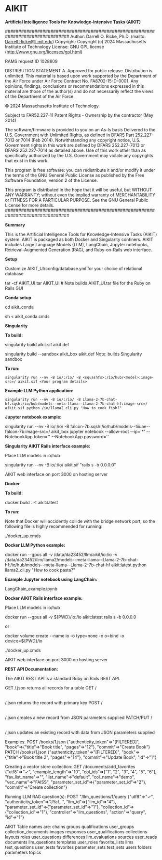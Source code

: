 # AIKIT
**Artificial Intelligence Tools for Knowledge-Intensive Tasks (AIKIT)**

################################################################################
Author:		Darrell O. Ricke, Ph.D. (mailto: Darrell.Ricke@ll.mit.edu)
Copyright:	Copyright (c) 2024 Massachusetts Institute of Technology
License:	GNU GPL license (http://www.gnu.org/licenses/gpl.html)

RAMS request ID  1028809

DISTRIBUTION STATEMENT A. Approved for public release. Distribution is unlimited.
This material is based upon work supported by the Department of the Air Force 
under Air Force Contract No. FA8702-15-D-0001. Any opinions, findings, 
conclusions or recommendations expressed in this material are those of the 
author(s) and do not necessarily reflect the views of the Department of the 
Air Force.

© 2024 Massachusetts Institute of Technology.

Subject to FAR52.227-11 Patent Rights - Ownership by the contractor (May 2014)

The software/firmware is provided to you on an As-ls basis
Delivered to the U.S. Government with Unlimited Rights, as defined in 
DFARS Part 252.227-7013 or 7014 (Feb 2014). Notwithstanding any copyright 
notice, U.S. Government rights in this work are defined by DFARS 252.227-7013 
or DFARS 252.227-7014 as detailed above. Use of this work other than as 
specifically authorized by the U.S. Government may violate any copyrights that 
exist in this work.

This program is free software: you can redistribute it and/or modify
it under the terms of the GNU General Public License as published by
the Free Software Foundation, version 2 of the License.

This program is distributed in the hope that it will be useful,
but WITHOUT ANY WARRANTY; without even the implied warranty of
MERCHANTABILITY or FITNESS FOR A PARTICULAR PURPOSE.  See the
GNU General Public License for more details.
################################################################################

**Summary**

  This is the Artificial Intelligence Tools for Knowledge-Intensive Tasks (AIKIT)
system.  AIKIT is packaged as both Docker and Singularity continers.  AIKIT 
includes Large Language Models (LLM), LangChain, Jupyter notebooks, 
Retrieval-Augmented Generation (RAG), and Ruby-on-Rails web interface.

**Setup**

  Customize AIKIT_UI/config/database.yml for your choice of relational database

  tar -cf AIKIT_UI.tar AIKIT_UI				# Note builds AIKIT_UI.tar file for the Ruby on Rails GUI

**Conda setup**

  cd aikit_conda

  sh < aikit_conda.cmds

**Singularity**

**To build:**

  singularity build aikit.sif aikit.def

  singularity build --sandbox aikit_box aikit.def			Note: builds Singularity sandbox

**To run:**

    singularity run --nv -B io/:/io/ -B <squashfs>:/io/hub/<model>:image-src=/ aikit.sif <Your program details>

**Example LLM Python application:**

    singularity run --nv -B io/:/io/ -B Llama-2-7b-chat-hf.sqsh:/io/hub/models--meta-llama--Llama-2-7b-chat-hf:image-src=/ aikit.sif python /io/llama2_cli.py "How to cook fish?"

**Jupyter notebook example:**

  singularity run --nv -B io/:/io/ -B falcon-7b.sqsh:/io/hub/models--tiiuae--falcon-7b:image-src=/ aikit_box jupyter notebook --allow-root --ip='*' --NotebookApp.token='' --NotebookApp.password=''

**Singularity AIKIT Rails interface example:**

  Place LLM models in io/hub

  singularity run --nv -B io/:/io/ aikit.sif "rails s -b 0.0.0.0"
  
  AIKIT web interface on port 3000 on hosting server

**Docker**

**To build:**

  docker build . -t aikit:latest 

**To run:**

  Note that Docker will accidently collide with the bridge network port, so the following file is highly recommended for running:

  ./docker_up.cmds

**Docker LLM Python example:**

  docker run --gpus all -v /data/da23452/llm/aikit/io:/io -v /data/da23452/llm/llama2/models--meta-llama--Llama-2-7b-chat-hf:/io/hub/models--meta-llama--Llama-2-7b-chat-hf aikit:latest python llama2_cli.py "How to cook pasta?"

**Example Jupyter notebook using LangChain:**

  LangChain_example.ipynb

**Docker AIKIT Rails interface example:**

  Place LLM models in io/hub

  docker run --gpus all -v ${PWD}/io:/io aikit:latest rails s -b 0.0.0.0

or

  docker volume create --name io -o type=none -o o=bind -o device=${PWD}/io

  ./docker_up.cmds
  
  AIKIT web interface on port 3000 on hosting server

**REST API Documentation:**

  The AIKIT REST API is a standard Ruby on Rails REST API.

  GET /<table>.json returns all records for a table
  GET /<table>/<id>.json returns the record with primary key <id>
  POST /<table>/<id>.json creates a new record from JSON parameters supplied
  PATCH/PUT /<table>/<id>.json updates an existing record with data from JSON parameters supplied

  Examples:
  POST /books/1.json  {"authenticity_token"=>"[FILTERED]", "book"=>{"title"=>"Book title", "pages"=>"12"}, "commit"=>"Create Book"}
  PATCH /books/1.json  {"authenticity_token"=>"[FILTERED]", "book"=>{"title"=>"Book title 2", "pages"=>"14"}, "commit"=>"Update Book", "id"=>"1"}

  Creating a vector store collection:
  GET /documents/add_favorites  {"utf8"=>"✓", "example_length"=>"10", "col_ids"=>["1", "2", "3", "4", "5", "6"], "fav_list_name"=>"", "list_name"=>"default", "col_name"=>"demo", "vec_name"=>"FAISS", "parameter_set_id"=>{"parameter_set_id"=>"2"}, "commit"=>"Create collection"}

  Running LLM RAG question(s):
  POST "/llm_questions/1/query  {"utf8"=>"✓", "authenticity_token"=>"JYaf...", "llm_id"=>{"llm_id"=>"4"}, "parameter_set_id"=>{"parameter_set_id"=>"1"}, "collection_id"=>{"collection_id"=>"1"}, "controller"=>"llm_questions", "action"=>"query", "id"=>"1"}

  AIKIT Table names are:
    chains                  groups             qualifications       user_groups
    collection_documents    images             responses            user_qualifications
    collections             layouts            roles                user_questions
    differences             llm_evaluations    sources              user_reads
    documents               llm_questions      templates            user_roles
    favorite_lists          llms               test_questions       user_tests
    favorites               parameter_sets     test_sets            users
    folders                 parameters         topics
    
